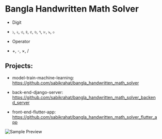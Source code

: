 # Bangla Handwritten Math Solver


- Digit
- ১, ২, ৩, ৪, ৫, ৬, ৭, ৮, ৯, ০

- Operator
- +, -, ×, /


## Projects:

- model-train-machine-learning: https://github.com/sabikrahat/bangla_handwritten_math_solver

- back-end-django-server: https://github.com/sabikrahat/bangla_handwritten_math_solver_backend_server

- front-end-flutter-app: https://github.com/sabikrahat/bangla_handwritten_math_solver_flutter_app


 ![Sample Preview](/preview.gif)